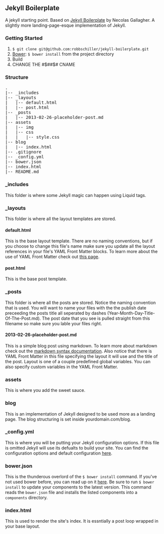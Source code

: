 ## Jekyll Boilerplate ##

A jekyll starting point. Based on [Jekyll Boilerplate](https://github.com/necolas/jekyll-boilerplate) by Necolas Gallagher. A slightly more landing-page-esque implementation of Jekyll.

### Getting Started ###

1. `$ git clone git@github.com:robbschiller/jekyll-boilerplate.git`
2. [Bower](http://twitter.github.com/bower): `$ bower install` from the project directory
3. Build
4. CHANGE THE #$##$# CNAME

### Structure ###
<pre>
.
|-- _includes
|-- _layouts
|   |-- default.html
|   |-- post.html
|-- _posts
|   |-- 2013-02-26-placeholder-post.md
|-- assets
|   |-- img
|   |-- css
|   |   |-- style.css
|-- blog
|   |-- index.html
|-- .gitignore
|-- _config.yml
|-- bower.json
|-- index.html
|-- README.md
</pre>

### _includes ###
This folder is where some Jekyll magic can happen using Liquid tags.

### _layouts ###
This folder is where all the layout templates are stored.

#### default.html ####
This is the base layout template. There are no naming conventions, but if you choose to change this file's name make sure you update all the layout references in your file's YAML Front Matter blocks. To learn more about the use of YAML Front Matter check out [this page](https://github.com/mojombo/jekyll/wiki/yaml-front-matter).

#### post.html ####
This is the base post template.

### _posts ###
This folder is where all the posts are stored. Notice the naming convention that is used. You will want to name your files with the the publish date preceeding the posts title all seperated by dashes (Year-Month-Day-Title-Of-The-Post.md). The post date that you see is pulled straight from this filename so make sure you lable your files right.

#### 2013-02-26-placeholder-post.md ####
This is a simple blog post using markdown. To learn more about markdown check out the [markdown syntax documentation](http://daringfireball.net/projects/markdown/syntax). Also notice that there is YAML Front Matter in this file specifying the layout it will use and the title of the post. Layout is one of a couple predefined global variables. You can also specify custom variables in the YAML Front Matter.

### assets ###
This is where you add the sweet sauce.

### blog ###
This is an implementation of Jekyll designed to be used more as a landing page. The blog structuring is set inside yourdomain.com/blog.

### _config.yml ###
This is where you will be putting your Jekyll configuration options. If this file is omitted Jekyll will use its defualts to build your site. You can find the configuration options and default configuration [here](https://github.com/mojombo/jekyll/wiki/configuration).

### bower.json ###
This is the thunderous overlord of the `$ bower install` command. If you've not used bower before, you can read up on it [here](http://twitter.github.com/bower). Be sure to run `$ bower install` to update your components to the latest version. This command reads the `bower.json` file and installs the listed components into a `components` directory.

### index.html ###
This is used to render the site's index. It is essntially a post loop wrapped in your base layout.
